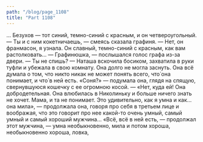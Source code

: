 ```yaml
---
path: "/blog/page_1108"
title: "Part 1108"
---
```


... Безухов — тот синий, темно-синий с красным, и он четвероугольный.
— Ты и с ним кокетничаешь, — смеясь сказала графиня.
— Нет, он франмасон, я узнала. Он славный, темно-синий с красным, как вам растолковать...
— Графинюшка, — послышался голос графа из-за двери. — Ты не спишь? — Наташа вскочила босиком, захватила в руки туфли и убежала в свою комнату.
Она долго не могла заснуть. Она всё думала о том, что никто никак не может понять всего, что́ она понимает, и что́ в ней есть.
«Соня?» — подумала она, глядя на спящую, свернувшуюся кошечку с ее огромною косой. — «Нет, куда ей! Она добродетельная. Она влюбилась в Николиньку и больше ничего знать не хочет. Мама, и та не понимает. Это удивительно, как я умна и как... она мила», — продолжала она, говоря про себя в третьем лице и воображая, что это говорит про нее какой-то очень умный, самый умный и самый хороший мужчина... «Всё, всё в ней есть, — продолжал этот мужчина, — умна необыкновенно, мила и потом хороша, необыкновенно хороша, ловка,
